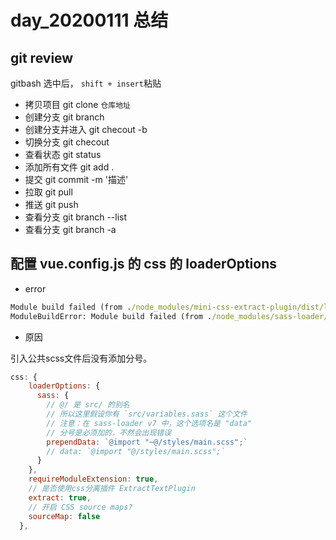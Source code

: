 # day_20200111 总结

## git review

gitbash 选中后， `shift + insert`粘贴

+ 拷贝项目 git clone `仓库地址`
+ 创建分支 git branch <name>
+ 创建分支并进入 git checout -b <name>
+ 切换分支 git checout <name>
+ 查看状态 git status
+ 添加所有文件 git add .
+ 提交 git commit -m '描述'
+ 拉取 git pull
+ 推送 git push
+ 查看分支 git branch --list
+ 查看分支 git branch -a

## 配置 vue.config.js 的 css 的 loaderOptions

+ error

```cmd
Module build failed (from ./node_modules/mini-css-extract-plugin/dist/loader.js):
ModuleBuildError: Module build failed (from ./node_modules/sass-loader/dist/cjs.js):
```

+ 原因

引入公共scss文件后没有添加分号。

```js
css: {
    loaderOptions: {
      sass: {
        // @/ 是 src/ 的别名
        // 所以这里假设你有 `src/variables.sass` 这个文件
        // 注意：在 sass-loader v7 中，这个选项名是 "data"
        // 分号是必须加的，不然会出现错误
        prependData: `@import "~@/styles/main.scss";`
        // data: `@import "@/styles/main.scss";`
      }
    },
    requireModuleExtension: true,
    // 是否使用css分离插件 ExtractTextPlugin
    extract: true,
    // 开启 CSS source maps?
    sourceMap: false
  },
```
